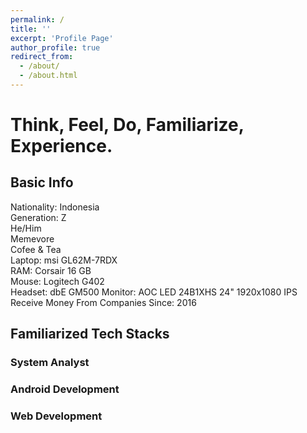 ```yaml
---
permalink: /
title: ''
excerpt: 'Profile Page'
author_profile: true
redirect_from:
  - /about/
  - /about.html
---
```


# Think, Feel, Do, Familiarize, Experience.

## Basic Info

Nationality: Indonesia  
Generation: Z  
He/Him  
Memevore  
Cofee & Tea  
Laptop: msi GL62M-7RDX  
RAM: Corsair 16 GB  
Mouse: Logitech G402  
Headset: dbE GM500
Monitor: AOC LED 24B1XHS 24" 1920x1080 IPS
Receive Money From Companies Since: 2016

## Familiarized Tech Stacks

### System Analyst

### Android Development

### Web Development
